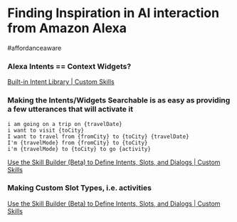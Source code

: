 # Finding Inspiration in AI interaction from Amazon Alexa
#affordanceaware

### Alexa Intents == Context Widgets?
[Built-in Intent Library | Custom Skills](https://developer.amazon.com/docs/custom-skills/built-in-intent-library.html) 

### Making the Intents/Widgets Searchable is as easy as providing a few utterances that will activate it

```
i am going on a trip on {travelDate} 
i want to visit {toCity} 
I want to travel from {fromCity} to {toCity} {travelDate} 
I'm {travelMode} from {fromCity} to {toCity}
i'm {travelMode} to {toCity} to go {activity}
```

[Use the Skill Builder (Beta) to Define Intents, Slots, and Dialogs | Custom Skills](https://developer.amazon.com/docs/custom-skills/use-the-skill-builder-beta-to-define-intents-slots-and-dialogs.html#identify-slots)

### Making Custom Slot Types, i.e. activities

[Use the Skill Builder (Beta) to Define Intents, Slots, and Dialogs | Custom Skills](https://developer.amazon.com/docs/custom-skills/use-the-skill-builder-beta-to-define-intents-slots-and-dialogs.html#create-custom-slot-types)

